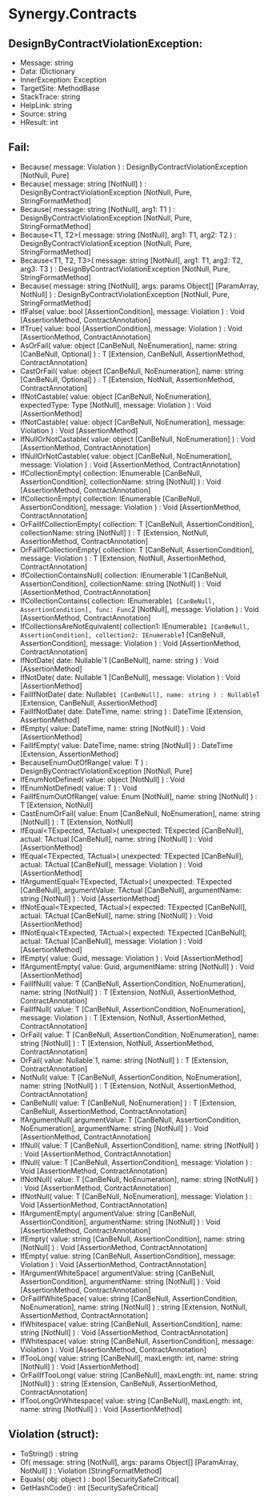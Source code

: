 # Synergy.Contracts

## DesignByContractViolationException:
 - Message: string
 - Data: IDictionary
 - InnerException: Exception
 - TargetSite: MethodBase
 - StackTrace: string
 - HelpLink: string
 - Source: string
 - HResult: int

## Fail:
 - Because(
      message: Violation
   ) : DesignByContractViolationException [NotNull, Pure]
 - Because(
      message: string [NotNull]
   ) : DesignByContractViolationException [NotNull, Pure, StringFormatMethod]
 - Because<T1>(
      message: string [NotNull],
      arg1: T1
   ) : DesignByContractViolationException [NotNull, Pure, StringFormatMethod]
 - Because<T1, T2>(
      message: string [NotNull],
      arg1: T1,
      arg2: T2
   ) : DesignByContractViolationException [NotNull, Pure, StringFormatMethod]
 - Because<T1, T2, T3>(
      message: string [NotNull],
      arg1: T1,
      arg2: T2,
      arg3: T3
   ) : DesignByContractViolationException [NotNull, Pure, StringFormatMethod]
 - Because(
      message: string [NotNull],
      args: params Object[] [ParamArray, NotNull]
   ) : DesignByContractViolationException [NotNull, Pure, StringFormatMethod]
 - IfFalse(
      value: bool [AssertionCondition],
      message: Violation
   ) : Void [AssertionMethod, ContractAnnotation]
 - IfTrue(
      value: bool [AssertionCondition],
      message: Violation
   ) : Void [AssertionMethod, ContractAnnotation]
 - AsOrFail<T>(
      value: object [CanBeNull, NoEnumeration],
      name: string [CanBeNull, Optional]
   ) : T [Extension, CanBeNull, AssertionMethod, ContractAnnotation]
 - CastOrFail<T>(
      value: object [CanBeNull, NoEnumeration],
      name: string [CanBeNull, Optional]
   ) : T [Extension, NotNull, AssertionMethod, ContractAnnotation]
 - IfNotCastable(
      value: object [CanBeNull, NoEnumeration],
      expectedType: Type [NotNull],
      message: Violation
   ) : Void [AssertionMethod]
 - IfNotCastable<T>(
      value: object [CanBeNull, NoEnumeration],
      message: Violation
   ) : Void [AssertionMethod]
 - IfNullOrNotCastable<T>(
      value: object [CanBeNull, NoEnumeration]
   ) : Void [AssertionMethod, ContractAnnotation]
 - IfNullOrNotCastable<T>(
      value: object [CanBeNull, NoEnumeration],
      message: Violation
   ) : Void [AssertionMethod, ContractAnnotation]
 - IfCollectionEmpty(
      collection: IEnumerable [CanBeNull, AssertionCondition],
      collectionName: string [NotNull]
   ) : Void [AssertionMethod, ContractAnnotation]
 - IfCollectionEmpty(
      collection: IEnumerable [CanBeNull, AssertionCondition],
      message: Violation
   ) : Void [AssertionMethod, ContractAnnotation]
 - OrFailIfCollectionEmpty<T>(
      collection: T [CanBeNull, AssertionCondition],
      collectionName: string [NotNull]
   ) : T [Extension, NotNull, AssertionMethod, ContractAnnotation]
 - OrFailIfCollectionEmpty<T>(
      collection: T [CanBeNull, AssertionCondition],
      message: Violation
   ) : T [Extension, NotNull, AssertionMethod, ContractAnnotation]
 - IfCollectionContainsNull<T>(
      collection: IEnumerable`1 [CanBeNull, AssertionCondition],
      collectionName: string [NotNull]
   ) : Void [AssertionMethod, ContractAnnotation]
 - IfCollectionContains<T>(
      collection: IEnumerable`1 [CanBeNull, AssertionCondition],
      func: Func`2 [NotNull],
      message: Violation
   ) : Void [AssertionMethod, ContractAnnotation]
 - IfCollectionsAreNotEquivalent<T>(
      collection1: IEnumerable`1 [CanBeNull, AssertionCondition],
      collection2: IEnumerable`1 [CanBeNull, AssertionCondition],
      message: Violation
   ) : Void [AssertionMethod, ContractAnnotation]
 - IfNotDate(
      date: Nullable`1 [CanBeNull],
      name: string
   ) : Void [AssertionMethod]
 - IfNotDate(
      date: Nullable`1 [CanBeNull],
      message: Violation
   ) : Void [AssertionMethod]
 - FailIfNotDate(
      date: Nullable`1 [CanBeNull],
      name: string
   ) : Nullable`1 [Extension, CanBeNull, AssertionMethod]
 - FailIfNotDate(
      date: DateTime,
      name: string
   ) : DateTime [Extension, AssertionMethod]
 - IfEmpty(
      value: DateTime,
      name: string [NotNull]
   ) : Void [AssertionMethod]
 - FailIfEmpty(
      value: DateTime,
      name: string [NotNull]
   ) : DateTime [Extension, AssertionMethod]
 - BecauseEnumOutOfRange<T>(
      value: T
   ) : DesignByContractViolationException [NotNull, Pure]
 - IfEnumNotDefined<T>(
      value: object [NotNull]
   ) : Void
 - IfEnumNotDefined<T>(
      value: T
   ) : Void
 - FailIfEnumOutOfRange<T>(
      value: Enum [NotNull],
      name: string [NotNull]
   ) : T [Extension, NotNull]
 - CastEnumOrFail<T>(
      value: Enum [CanBeNull, NoEnumeration],
      name: string [NotNull]
   ) : T [Extension, NotNull]
 - IfEqual<TExpected, TActual>(
      unexpected: TExpected [CanBeNull],
      actual: TActual [CanBeNull],
      name: string [NotNull]
   ) : Void [AssertionMethod]
 - IfEqual<TExpected, TActual>(
      unexpected: TExpected [CanBeNull],
      actual: TActual [CanBeNull],
      message: Violation
   ) : Void [AssertionMethod]
 - IfArgumentEqual<TExpected, TActual>(
      unexpected: TExpected [CanBeNull],
      argumentValue: TActual [CanBeNull],
      argumentName: string [NotNull]
   ) : Void [AssertionMethod]
 - IfNotEqual<TExpected, TActual>(
      expected: TExpected [CanBeNull],
      actual: TActual [CanBeNull],
      name: string [NotNull]
   ) : Void [AssertionMethod]
 - IfNotEqual<TExpected, TActual>(
      expected: TExpected [CanBeNull],
      actual: TActual [CanBeNull],
      message: Violation
   ) : Void [AssertionMethod]
 - IfEmpty(
      value: Guid,
      message: Violation
   ) : Void [AssertionMethod]
 - IfArgumentEmpty(
      value: Guid,
      argumentName: string [NotNull]
   ) : Void [AssertionMethod]
 - FailIfNull<T>(
      value: T [CanBeNull, AssertionCondition, NoEnumeration],
      name: string [NotNull]
   ) : T [Extension, NotNull, AssertionMethod, ContractAnnotation]
 - FailIfNull<T>(
      value: T [CanBeNull, AssertionCondition, NoEnumeration],
      message: Violation
   ) : T [Extension, NotNull, AssertionMethod, ContractAnnotation]
 - OrFail<T>(
      value: T [CanBeNull, AssertionCondition, NoEnumeration],
      name: string [NotNull]
   ) : T [Extension, NotNull, AssertionMethod, ContractAnnotation]
 - OrFail<T>(
      value: Nullable`1,
      name: string [NotNull]
   ) : T [Extension, ContractAnnotation]
 - NotNull<T>(
      value: T [CanBeNull, AssertionCondition, NoEnumeration],
      name: string [NotNull]
   ) : T [Extension, NotNull, AssertionMethod, ContractAnnotation]
 - CanBeNull<T>(
      value: T [CanBeNull, NoEnumeration]
   ) : T [Extension, CanBeNull, AssertionMethod, ContractAnnotation]
 - IfArgumentNull<T>(
      argumentValue: T [CanBeNull, AssertionCondition, NoEnumeration],
      argumentName: string [NotNull]
   ) : Void [AssertionMethod, ContractAnnotation]
 - IfNull<T>(
      value: T [CanBeNull, AssertionCondition],
      name: string [NotNull]
   ) : Void [AssertionMethod, ContractAnnotation]
 - IfNull<T>(
      value: T [CanBeNull, AssertionCondition],
      message: Violation
   ) : Void [AssertionMethod, ContractAnnotation]
 - IfNotNull<T>(
      value: T [CanBeNull, NoEnumeration],
      name: string [NotNull]
   ) : Void [AssertionMethod, ContractAnnotation]
 - IfNotNull<T>(
      value: T [CanBeNull, NoEnumeration],
      message: Violation
   ) : Void [AssertionMethod, ContractAnnotation]
 - IfArgumentEmpty(
      argumentValue: string [CanBeNull, AssertionCondition],
      argumentName: string [NotNull]
   ) : Void [AssertionMethod, ContractAnnotation]
 - IfEmpty(
      value: string [CanBeNull, AssertionCondition],
      name: string [NotNull]
   ) : Void [AssertionMethod, ContractAnnotation]
 - IfEmpty(
      value: string [CanBeNull, AssertionCondition],
      message: Violation
   ) : Void [AssertionMethod, ContractAnnotation]
 - IfArgumentWhiteSpace(
      argumentValue: string [CanBeNull, AssertionCondition],
      argumentName: string [NotNull]
   ) : Void [AssertionMethod, ContractAnnotation]
 - OrFailIfWhiteSpace(
      value: string [CanBeNull, AssertionCondition, NoEnumeration],
      name: string [NotNull]
   ) : string [Extension, NotNull, AssertionMethod, ContractAnnotation]
 - IfWhitespace(
      value: string [CanBeNull, AssertionCondition],
      name: string [NotNull]
   ) : Void [AssertionMethod, ContractAnnotation]
 - IfWhitespace(
      value: string [CanBeNull, AssertionCondition],
      message: Violation
   ) : Void [AssertionMethod, ContractAnnotation]
 - IfTooLong(
      value: string [CanBeNull],
      maxLength: int,
      name: string [NotNull]
   ) : Void [AssertionMethod]
 - OrFailIfTooLong(
      value: string [CanBeNull],
      maxLength: int,
      name: string [NotNull]
   ) : string [Extension, CanBeNull, AssertionMethod, ContractAnnotation]
 - IfTooLongOrWhitespace(
      value: string [CanBeNull],
      maxLength: int,
      name: string [NotNull]
   ) : Void [AssertionMethod]

## Violation (struct):
 - ToString() : string
 - Of(
      message: string [NotNull],
      args: params Object[] [ParamArray, NotNull]
   ) : Violation [StringFormatMethod]
 - Equals(
      obj: object
   ) : bool [SecuritySafeCritical]
 - GetHashCode() : int [SecuritySafeCritical]

